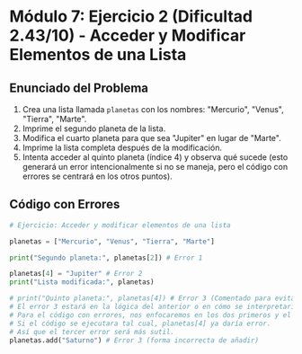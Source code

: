 
# Módulo 7: Ejercicio 2 (Dificultad 2.43/10) - Acceder y Modificar Elementos de una Lista

## Enunciado del Problema

1.  Crea una lista llamada `planetas` con los nombres: "Mercurio", "Venus", "Tierra", "Marte".
2.  Imprime el segundo planeta de la lista.
3.  Modifica el cuarto planeta para que sea "Jupiter" en lugar de "Marte".
4.  Imprime la lista completa después de la modificación.
5.  Intenta acceder al quinto planeta (índice 4) y observa qué sucede (esto generará un error intencionalmente si no se maneja, pero el código con errores se centrará en los otros puntos).

## Código con Errores

```python
# Ejercicio: Acceder y modificar elementos de una lista

planetas = ["Mercurio", "Venus", "Tierra", "Marte"]

print("Segundo planeta:", planetas[2]) # Error 1

planetas[4] = "Jupiter" # Error 2
print("Lista modificada:", planetas)

# print("Quinto planeta:", planetas[4]) # Error 3 (Comentado para evitar que el script se detenga por completo aquí)
# El error 3 estará en la lógica del anterior o en cómo se interpretaría el acceso.
# Para el código con errores, nos enfocaremos en los dos primeros y el conceptual.
# Si el código se ejecutara tal cual, planetas[4] ya daría error.
# Así que el tercer error será más sutil.
planetas.add("Saturno") # Error 3 (forma incorrecta de añadir)
